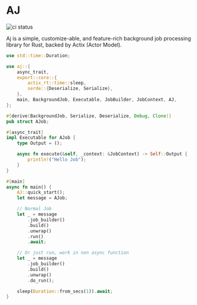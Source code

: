# AJ
![ci status](https://github.com/cptrodgers/aj/actions/workflows/test-and-build.yml/badge.svg)

Aj is a simple, customize-able, and feature-rich background job processing library for Rust, backed by Actix (Actor Model).


```rust
use std::time::Duration;

use aj::{
    async_trait,
    export::core::{
        actix_rt::time::sleep,
        serde::{Deserialize, Serialize},
    },
    main, BackgroundJob, Executable, JobBuilder, JobContext, AJ,
};

#[derive(BackgroundJob, Serialize, Deserialize, Debug, Clone)]
pub struct AJob;

#[async_trait]
impl Executable for AJob {
    type Output = ();

    async fn execute(&self, _context: &JobContext) -> Self::Output {
        println!("Hello Job");
    }
}

#[main]
async fn main() {
    AJ::quick_start();
    let message = AJob;

    // Normal Job
    let _ = message
        .job_builder()
        .build()
        .unwrap()
        .run()
        .await;

    // Or just run, work in non async function
    let _ = message
        .job_builder()
        .build()
        .unwrap()
        .do_run();

    sleep(Duration::from_secs(1)).await;
}
```

